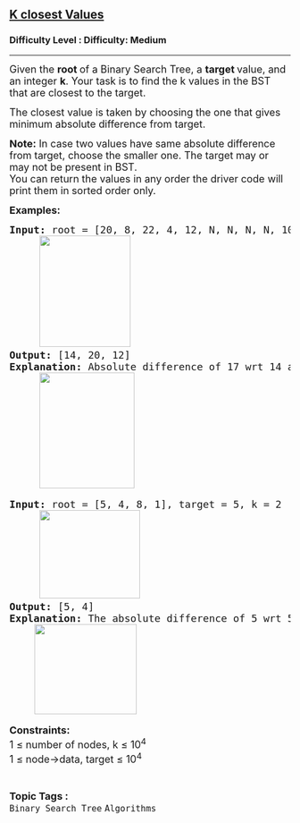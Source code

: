 <h2><a href="https://www.geeksforgeeks.org/problems/k-closest-values/1?_gl=1*17wbgui*_up*MQ..*_gs*MQ..&gclid=CjwKCAjw--K_BhB5EiwAuwYoylK5XzDwQqyzmbeNyd6lbwEki04LPSPJ3QfSMrU-U2MbFA0DRoegrBoCPiYQAvD_BwE&gbraid=0AAAAAC9yBkDs_DoJKxMS1sI6NNYmbwb_h">K closest Values</a></h2><h3>Difficulty Level : Difficulty: Medium</h3><hr><div class="problems_problem_content__Xm_eO"><p><span style="font-size: 18px;">Given the </span><strong style="font-size: 18px;">root </strong><span style="font-size: 18px;">of a Binary Search Tree, a <strong>target </strong>value, and an integer <strong>k</strong>. Your task is to find the k values in the BST that are closest to the target.</span></p>
<p><span style="font-size: 18px;">The closest value is taken by choosing the one that gives minimum absolute difference from target.</span></p>
<p><span style="font-size: 18px;"><strong>Note:</strong> In case two values have same absolute difference from target, choose the smaller one. The target may or may not be present in BST.<br>You can return the values in any order the driver code will print them in sorted order only.</span></p>
<p><span style="font-size: 18px;"><strong>Examples:</strong></span></p>
<pre><span style="font-size: 18px;"><strong>Input: </strong>root = [20, 8, 22, 4, 12, N, N, N, N, 10, 14], target = 17, k = 3<br>     <img src="https://media.geeksforgeeks.org/img-practice/prod/addEditProblem/problem_desc/Web/Other/blobid0_1760340287.jpg" width="163" height="199">
<strong>Output: </strong>[14, 20, 12]<br><strong>Explanation:</strong> Absolute difference of 17 wrt 14 and 20 is 3 and 3, but we choose the smaller value in case of same absolute difference. So, 14 coes first and then 20. Then, 12 and 22 have same absolute difference, i.e., 5 from 17. But we choose the smaller value, i.e., 12.<br>     <img src="https://media.geeksforgeeks.org/img-practice/prod/addEditProblem/problem_desc/Web/Other/blobid1_1760346492.jpg" width="170" height="207"></span></pre>
<pre><span style="font-size: 18px;"><strong>Input: </strong>root = [5, 4, 8, 1], target = 5, k = 2<br>     <img src="https://media.geeksforgeeks.org/img-practice/prod/addEditProblem/problem_desc/Web/Other/blobid3_1760346735.jpg" width="180" height="158"><br><strong>Output: </strong>[5, 4]<br><strong>Explanation:</strong> </span><span style="font-size: 18px;">The absolute difference of 5 wrt 5 is 0, and for 4, the absolute difference is 1.</span><span style="font-size: 14pt;"><br> &nbsp; &nbsp;<img src="https://media.geeksforgeeks.org/img-practice/prod/addEditProblem/problem_desc/Web/Other/blobid4_1760346747.jpg" width="183" height="161"></span></pre>
<p><span style="font-size: 18px;"><strong>Constraints:</strong><br>1 ≤ number of nodes, k ≤ 10<sup>4</sup><sup><br></sup></span><span style="font-size: 18px;">1 ≤ node-&gt;data, target ≤ 10<sup>4</sup></span></p></div><br><p><span style=font-size:18px><strong>Topic Tags : </strong><br><code>Binary Search Tree</code>&nbsp;<code>Algorithms</code>&nbsp;